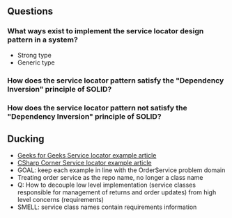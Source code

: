 ## Questions

### What ways exist to implement the service locator design pattern in a system?
- Strong type
- Generic type

### How does the service locator pattern satisfy the "Dependency Inversion" principle of SOLID?

### How does the service locator pattern not satisfy the "Dependency Inversion" principle of SOLID?

## Ducking
- [Geeks for Geeks Service locator example article](https://www.geeksforgeeks.org/service-locator-pattern/)
- [CSharp Corner Service locator example article](https://www.c-sharpcorner.com/UploadFile/dacca2/service-locator-design-pattern/)
- GOAL: keep each example in line with the OrderService problem domain
- Treating order service as the repo name, no longer a class name
- Q: How to decouple low level implementation (service classes responsible for management of returns and order updates) from high level concerns (requirements)
- SMELL: service class names contain requirements information